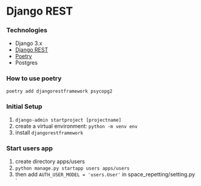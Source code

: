 # Django REST

### Technologies

- Django 3.x
- [Django REST](https://www.django-rest-framework.org/)
- [Poetry](https://python-poetry.org/)
- Postgres

### How to use poetry

`poetry add djangorestframework psycopg2`

### Initial Setup

1. `django-admin startproject [projectname]`
1. create a virtual environment: `python -m venv env`
1. install `djangorestframework`

### Start users app

1. create directory apps/users
1. `python manage.py startapp users apps/users`
1. then add `AUTH_USER_MODEL = 'users.User'` in space_repetting/setting.py
   `
